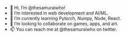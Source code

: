 - 👋 Hi, I’m @thesamuraiwho!
- 👀 I’m interested in web development and AI/ML.
- 🌱 I’m currently learning Pytorch, Numpy, Node, React.
- 💞️ I’m looking to collaborate on games, apps, and art.
- 📫 You can reach me at @thesamuraiwho on twitter.

<!---
thesamuraiwho/thesamuraiwho is a ✨ special ✨ repository because its `README.md` (this file) appears on your GitHub profile.
You can click the Preview link to take a look at your changes.
--->
